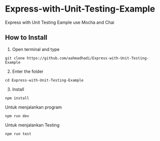 # Express-with-Unit-Testing-Example
Express with Unit Testing Eample use Mocha and Chai

## How to Install
1. Open terminal and type 
```
git clone https://github.com/aahmadhadi/Express-with-Unit-Testing-Example
```
2. Enter the folder
```
cd Express-with-Unit-Testing-Example
```
3. Install
```
npm install
```

Untuk menjalankan program
```
npm run dev
```
Untuk menjalankan Testing
```
npm run test
```
